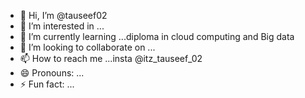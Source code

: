 - 👋 Hi, I’m @tauseef02
- 👀 I’m interested in ...
- 🌱 I’m currently learning ...diploma in cloud computing and Big data 
- 💞️ I’m looking to collaborate on ...
- 📫 How to reach me ...insta @itz_tauseef_02
- 😄 Pronouns: ...
- ⚡ Fun fact: ...

<!---
tauseef02/tauseef02 is a ✨ special ✨ repository because its `README.md` (this file) appears on your GitHub profile.
You can click the Preview link to take a look at your changes.
--->
